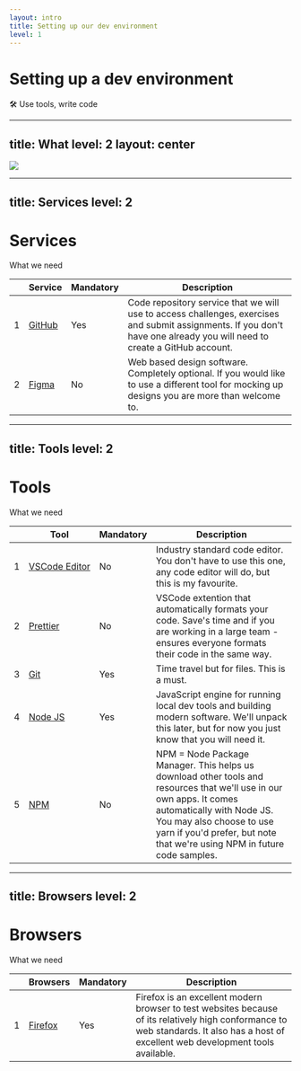 ```yaml
---
layout: intro
title: Setting up our dev environment
level: 1
---
```


# Setting up a dev environment

🛠️ Use tools, write code  

---
title: What
level: 2
layout: center
---

<img src="/images/slides/setup/dev-env/tools.png"/>

<!--

Slide notes: 

* GitHub
* VSCode Editor
* Figma (or any design tool really)
* Prettier Extention for VSCode 
* Git
* Node JS
* NPM (or Yarn)
* Firefox (because I don't like Chrome)

-->


---
title: Services
level: 2
---

# Services
What we need

|   |**Service**|**Mandatory**|**Description**|
|---|---|---|---|
|1|[GitHub](https://github.com/signup)|Yes|Code repository service that we will use to access challenges, exercises and submit assignments. If you don't have one already you will need to create a GitHub account.|
|2|[Figma](https://www.figma.com/)|No|Web based design software. Completely optional. If you would like to use a different tool for mocking up designs you are more than welcome to.|

<!--

Slide notes: 

* GitHub
* Figma (or any design tool really)

-->


---
title: Tools
level: 2
---

# Tools
What we need

|   |**Tool**|**Mandatory**|**Description**|
|---|---|---|---|
|1|[VSCode&nbsp;Editor](https://code.visualstudio.com)|No|Industry standard code editor. You don't have to use this one, any code editor will do, but this is my favourite.|
|2|[Prettier](https://marketplace.visualstudio.com/items?itemName=esbenp.prettier-vscode)|No|VSCode extention that automatically formats your code. Save's time and if you are working in a large team - ensures everyone formats their code in the same way.|
|3|[Git](https://git-scm.com)|Yes|Time travel but for files. This is a must.|
|4|[Node JS](https://nodejs.org/en/download/)|Yes|JavaScript engine for running local dev tools and building modern software. We'll unpack this later, but for now you just know that you will need it.|
|5|[NPM](https://docs.npmjs.com/downloading-and-installing-node-js-and-npm)|No|NPM = Node Package Manager. This helps us download other tools and resources that we'll use in our own apps. It comes automatically with Node JS. You may also choose to use yarn if you'd prefer, but note that we're using NPM in future code samples.|

<!--

Slide notes: 

* VSCode Editor
* Prettier Extention for VSCode 
* Git
* Node JS
* NPM (or Yarn)

-->


---
title: Browsers
level: 2
---

# Browsers
What we need

|   |**Browsers**|**Mandatory**|**Description**|
|---|---|---|---|
|1|[Firefox](https://www.mozilla.org/en-CA/firefox/new/)|Yes|Firefox is an excellent modern browser to test websites because of its relatively high conformance to web standards. It also has a host of excellent web development tools available.|

<!--

Slide notes: 

* Firefox (because I don't like Chrome)

-->

